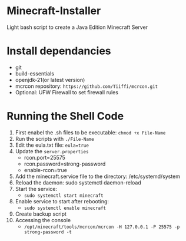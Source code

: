 # Minecraft-Installer
Light bash script to create a Java Edition Minecraft Server 

# Install dependancies
- git
- build-essentials
- openjdk-21(or latest version)
- mcrcon repository: `https://github.com/Tiiffi/mcrcon.git`
- Optional: UFW Firewall to set firewall rules



# Running the Shell Code
1. First enabel the .sh files to be executable: `chmod +x File-Name`
2. Run the scripts with `./File-Name`
3. Edit the eula.txt file: `eula=true`
4. Update the `server.properties`
	- rcon.port=25575
	- rcon.password=strong-password 
	- enable-rcon=true
5. Add the minecraft.service file to the directory: /etc/systemd/system
6. Reload the daemon: sudo systemctl daemon-reload
7. Start the service: 
	- `sudo systemctl start minecraft`
8. Enable service to start after rebooting:
	- `sudo systemctl enable minecraft`
9. Create backup script
10. Accessing the console
	- `/opt/minecraft/tools/mcrcon/mcrcon -H 127.0.0.1 -P 25575 -p strong-password -t`
